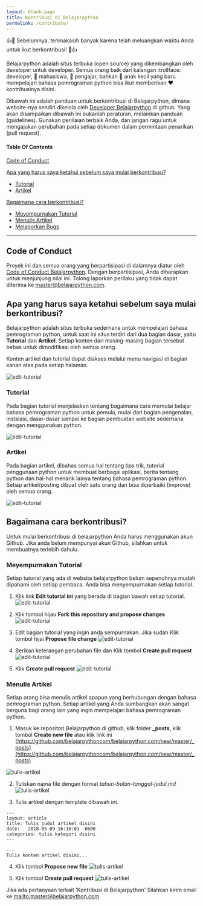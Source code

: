 ```yaml
---
layout: blank-page
title: Kontribusi di Belajarpython
permalink: /contribute/
---
```



:+1::tada: Sebelumnya, terimakasih banyak karena telah meluangkan waktu Anda untuk ikut berkontribusi! :tada::+1:

Belajarpython adalah situs terbuka (open source) yang dikembangkan oleh developer untuk developer. Semua orang baik dari kalangan :trollface: developer, :man: mahasiswa, :older_woman: pengajar, bahkan :baby: anak kecil yang baru mempelajari bahasa pemrograman python bisa ikut memberikan :heart: kontribusinya disini.

Dibawah ini adalah panduan untuk berkontribusi di Belajarpython, dimana website-nya sendiri dikelola oleh [Developer Belajarpython](https://github.com/belajarpythoncom) di github. Yang akan disampaikan dibawah ini bukanlah peraturan, melainkan panduan (guidelines). Gunakan penilaian terbaik Anda, dan jangan ragu untuk mengajukan perubahan pada setiap dokumen dalam permintaan penarikan (pull request).

#### Table Of Contents

[Code of Conduct](#code-of-conduct)

[Apa yang harus saya ketahui sebelum saya mulai berkontribusi?](#apa-yang-harus-saya-ketahui-sebelum-saya-mulai-berkontribusi)
  * [Tutorial](#tutorial)
  * [Artikel](#artikel)

[Bagaimana cara berkontribusi?](#bagaimana-cara-berkontribusi?)
  * [Meyempurnakan Tutorial](#menyempurnakan-tutorial)
  * [Menulis Artikel](#menulis-artikel)
  * [Melaporkan Bugs](#melaporkan-bugs)

---

## Code of Conduct

Proyek ini dan semua orang yang berpartisipasi di dalamnya diatur oleh [Code of Conduct Belajarpython](CODE_OF_CONDUCT.md). Dengan berpartisipasi, Anda diharapkan untuk menjunjung nilai ini. Tolong laporkan perilaku yang tidak dapat diterima ke [master@belajarpython.com](master@belajarpython.com).

## Apa yang harus saya ketahui sebelum saya mulai berkontribusi?

Belajarpython adalah situs terbuka sederhana untuk mempelajari bahasa pemrograman python, untuk saat ini situs terdiri dari dua bagian dasar, yaitu **Tutorial** dan **Artikel**. Setiap konten dari masing-masing bagian tersebut bebas untuk dimodifikasi oleh semua orang. 

Konten artikel dan tutorial dapat diakses melalui menu navigasi di bagian kanan atas pada setiap halaman.

![edit-tutorial](/images/kontribusi-pengenalan-1.jpg)

### Tutorial
Pada bagian tutorial menjelaskan tentang bagaimana cara memulai belajar bahasa pemrograman python untuk pemula, mulai dari bagian pengenalan, instalasi, dasar-dasar sampai ke bagian pembuatan website sederhana dengan menggunakan python.

![edit-tutorial](/images/kontribusi-pengenalan-2.jpg)

### Artikel
Pada bagian artikel, dibahas semua hal tentang tips trik, tutorial penggunaan python untuk membuat berbagai aplikasi, berita tentang python dan hal-hal menarik lainya tentang bahasa pemrograman python. Setiap artikel/posting dibuat oleh satu orang dan bisa diperbaiki (improve) oleh semua orang. 

![edit-tutorial](/images/kontribusi-pengenalan-3.jpg)

## Bagaimana cara berkontribusi?

Untuk mulai berkontribusi di belajarpython Anda harus menggunakan akun Github. Jika anda belum mempunyai akun Github, silahkan untuk membuatnya terlebih dahulu.

### Meyempurnakan Tutorial
Setiap tutorial yang ada di website belajarpython belum sepenuhnya mudah dipahami oleh setiap pembaca. Anda bisa menyempurnakan setiap tutorial.
1. Klik link **Edit tutorial ini** yang berada di bagian bawah setiap tutorial.
![edit-tutorial](/images/edit-tutorial-step-1.jpg)

2. Klik tombol hijau **Fork this repository and propose changes**
![edit-tutorial](/images/edit-tutorial-step-2.jpg)

3. Edit bagian tutorial yang ingin anda sempurnakan. Jika sudah Klik tombol hijai **Propose file change**
![edit-tutorial](/images/edit-tutorial-step-3.jpg)

4. Berikan keterangan perubahan file dan Klik tombol **Create pull request**
![edit-tutorial](/images/edit-tutorial-step-4.jpg)

5. Klik **Create pull request**
![edit-tutorial](/images/edit-tutorial-step-5.jpg)

### Menulis Artikel
Setiap orang bisa menulis artikel apapun yang berhubungan dengan bahasa pemrograman python. Setiap artikel yang Anda sumbangkan akan sangat berguna bagi orang lain yang ingin mempelajari bahasa pemrograman python. 
1. Masuk ke repositori Belajarpython di github, klik folder **_posts**,  klik tombol **Create new file** atau klik link ini [https://github.com/belajarpythoncom/belajarpython.com/new/master/_posts](https://github.com/belajarpythoncom/belajarpython.com/new/master/_posts)

![tulis-artikel](/images/tulis-artikel-step-1.jpg)

2. Tuliskan nama file dengan format *tahun-bulan-tanggal-judul.md* 
![tulis-artikel](/images/tulis-artikel-step-2.jpg)

3. Tulis artikel dengan template dibawah ini.
```
---
layout: article
title: Tulis judul artikel disini
date:   2018-05-09 16:16:01 -0600
categories: tulis kategori disini
---

---
Tulis konten artikel disini...

```
4. Klik tombol **Propose new file**
![tulis-artikel](/images/tulis-artikel-step-3.jpg)

5. Klik tombol **Create pull request**
![tulis-artikel](/images/tulis-artikel-step-4.jpg)

Jika ada pertanyaan terkait 'Kontribusi di Belajarpython' Silahkan kirim email ke [mailto:master@belajarpython.com](master@belajarpython.com)
